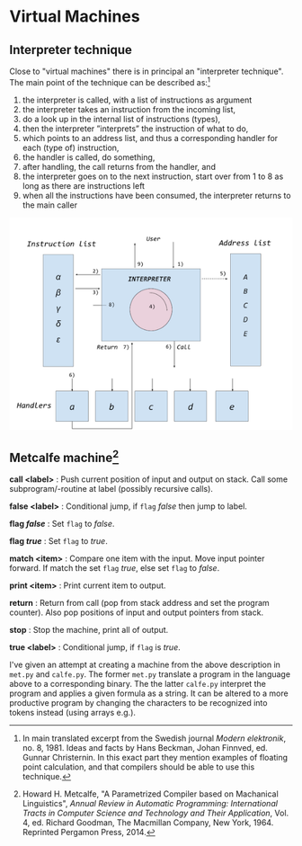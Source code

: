 # Virtual Machines

## Interpreter technique

Close to "virtual machines" there is in principal an "interpreter technique".
The main point of the technique can be described as:[^1]

[^1]: In main translated excerpt from the Swedish journal *Modern elektronik*, no. 8, 1981.
Ideas and facts by Hans Beckman, Johan Finnved, ed. Gunnar Christernin. In this exact part
they mention examples of floating point calculation, and that compilers should be able to use
this technique.

1. the interpreter is called, with a list of instructions as argument
2. the interpreter takes an instruction from the incoming list,
3. do a look up in the internal list of instructions (types),
4. then the interpreter ”interprets” the instruction of what to do,
5. which points to an address list, and thus a corresponding handler for each (type of) instruction,
6. the handler is called, do something,
7. after handling, the call returns from the handler, and
8. the interpreter goes on to the next instruction, start over from 1 to 8 as long as there are instructions left
9. when all the instructions have been consumed, the interpreter returns to the main caller

![Principles of "interpreter technique"](../assets/images/interpreter.png)


## Metcalfe machine[^2]

__call &lt;label&gt;__
: Push current position of input and output on stack.
Call some subprogram/-routine at label (possibly recursive calls).

__false &lt;label&gt;__
: Conditional jump, if `flag` *false* then jump to label.

__flag *false*__
: Set `flag` to *false*.

__flag *true*__
: Set `flag` to *true*.

__match &lt;item&gt;__
: Compare one item with the input. Move input pointer forward.
If match the set `flag` *true*, else set `flag` to *false*.

__print &lt;item&gt;__
: Print current item to output.

__return__
: Return from call (pop from stack address and set the program counter).
Also pop positions of input and output pointers from stack.

__stop__
: Stop the machine, print all of output.

__true &lt;label&gt;__
: Conditional jump, if `flag` is *true*.


I've given an attempt at creating a machine from the above description in `met.py` and
`calfe.py`. The former `met.py` translate a program in the language above to a corresponding
binary. The the latter `calfe.py` interpret the program and applies a given formula as a
string. It can be altered to a more productive program by changing the characters to be
recognized into tokens instead (using arrays e.g.).



[^2]:Howard H. Metcalfe, "A Parametrized Compiler based on Machanical Linguistics",
*Annual Review in Automatic Programming: International Tracts in Computer Science
and Technology and Their Application*, Vol. 4, ed. Richard Goodman, The Macmillan
Company, New York, 1964. Reprinted Pergamon Press, 2014.

